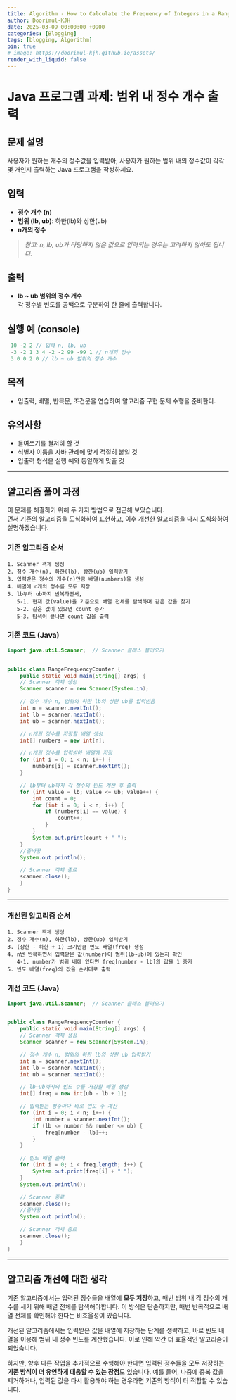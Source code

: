 ```yaml
---
title: Algorithm - How to Calculate the Frequency of Integers in a Range With Java
author: Doorimul-KJH
date: 2025-03-09 00:00:00 +0900
categories: [Blogging]
tags: [blogging, Algorithm]
pin: true
# image: https://doorimul-kjh.github.io/assets/
render_with_liquid: false
---
```


# Java 프로그램 과제: 범위 내 정수 개수 출력

## 문제 설명
사용자가 원하는 개수의 정수값을 입력받아, 사용자가 원하는 범위 내의 정수값이 각각 몇 개인지 출력하는 Java 프로그램을 작성하세요.

## 입력
- **정수 개수 (n)**
- **범위 (lb, ub)**: 하한(lb)와 상한(ub)
- **n개의 정수**

> *참고: n, lb, ub가 타당하지 않은 값으로 입력되는 경우는 고려하지 않아도 됩니다.*

## 출력
- **lb ~ ub 범위의 정수 개수**  
  각 정수별 빈도를 공백으로 구분하여 한 줄에 출력합니다.

## 실행 예 (console)
```java
 10 -2 2 // 입력 n, lb, ub
 -3 -2 1 3 4 -2 -2 99 -99 1 // n개의 정수
 3 0 0 2 0 // lb ~ ub 범위의 정수 개수
```

## 목적
- 입출력, 배열, 반복문, 조건문을 연습하여 알고리즘 구현 문제 수행을 준비한다.

## 유의사항
- 들여쓰기를 철저히 할 것
- 식별자 이름을 자바 관례에 맞게 적절히 붙일 것
- 입출력 형식을 실행 예와 동일하게 맞출 것

---

## 알고리즘 풀이 과정

이 문제를 해결하기 위해 두 가지 방법으로 접근해 보았습니다.  
먼저 기존의 알고리즘을 도식화하여 표현하고, 이후 개선한 알고리즘을 다시 도식화하여 설명하겠습니다.

### 기존 알고리즘 순서
```
1. Scanner 객체 생성
2. 정수 개수(n), 하한(lb), 상한(ub) 입력받기
3. 입력받은 정수의 개수(n)만큼 배열(numbers)을 생성
4. 배열에 n개의 정수를 모두 저장
5. lb부터 ub까지 반복하면서,
   5-1. 현재 값(value)을 기준으로 배열 전체를 탐색하며 같은 값을 찾기
   5-2. 같은 값이 있으면 count 증가
   5-3. 탐색이 끝나면 count 값을 출력
```

### 기존 코드 (Java)

```java
import java.util.Scanner;  // Scanner 클래스 불러오기


public class RangeFrequencyCounter {
    public static void main(String[] args) {
    // Scanner 객체 생성
    Scanner scanner = new Scanner(System.in);

    // 정수 개수 n, 범위의 하한 lb와 상한 ub를 입력받음
    int n = scanner.nextInt();
    int lb = scanner.nextInt();
    int ub = scanner.nextInt();

    // n개의 정수를 저장할 배열 생성
    int[] numbers = new int[n];

    // n개의 정수를 입력받아 배열에 저장
    for (int i = 0; i < n; i++) {
        numbers[i] = scanner.nextInt();
    }

    // lb부터 ub까지 각 정수의 빈도 계산 후 출력
    for (int value = lb; value <= ub; value++) {
        int count = 0;
        for (int i = 0; i < n; i++) {
            if (numbers[i] == value) {
                count++;
            }
        }
        System.out.print(count + " ");
    }
    //줄바꿈
    System.out.println();

    // Scanner 객체 종료
    scanner.close();
    }
}
```

---

### 개선된 알고리즘 순서
```
1. Scanner 객체 생성
2. 정수 개수(n), 하한(lb), 상한(ub) 입력받기
3. (상한 - 하한 + 1) 크기만큼 빈도 배열(freq) 생성
4. n번 반복하면서 입력받은 값(number)이 범위(lb~ub)에 있는지 확인
   4-1. number가 범위 내에 있다면 freq[number - lb]의 값을 1 증가
5. 빈도 배열(freq)의 값을 순서대로 출력
```

### 개선 코드 (Java)

```java
import java.util.Scanner;  // Scanner 클래스 불러오기


public class RangeFrequencyCounter {
    public static void main(String[] args) {
    // Scanner 객체 생성
    Scanner scanner = new Scanner(System.in);

    // 정수 개수 n, 범위의 하한 lb와 상한 ub 입력받기
    int n = scanner.nextInt();
    int lb = scanner.nextInt();
    int ub = scanner.nextInt();

    // lb~ub까지의 빈도 수를 저장할 배열 생성
    int[] freq = new int[ub - lb + 1];

    // 입력받는 정수마다 바로 빈도 수 계산
    for (int i = 0; i < n; i++) {
        int number = scanner.nextInt();
        if (lb <= number && number <= ub) {
            freq[number - lb]++;
        }
    }

    // 빈도 배열 출력
    for (int i = 0; i < freq.length; i++) {
        System.out.print(freq[i] + " ");
    }
    System.out.println();

    // Scanner 종료
    scanner.close();
    //줄바꿈
    System.out.println();

    // Scanner 객체 종료
    scanner.close();
    }
}
```

---

## 알고리즘 개선에 대한 생각

기존 알고리즘에서는 입력된 정수들을 배열에 **모두 저장**하고, 매번 범위 내 각 정수의 개수를 세기 위해 배열 전체를 탐색해야합니다. 이 방식은 단순하지만, 매번 반복적으로 배열 전체를 확인해야 한다는 비효율성이 있습니다.

개선된 알고리즘에서는 입력받은 값을 배열에 저장하는 단계를 생략하고, 바로 빈도 배열을 이용해 범위 내 정수 빈도를 계산했습니다. 이로 인해 약간 더 효율적인 알고리즘이 되었습니다.

하지만, 향후 다른 작업을 추가적으로 수행해야 한다면 입력된 정수들을 모두 저장하는 **기존 방식이 더 유연하게 대응할 수 있는 장점**도 있습니다. 예를 들어, 나중에 중복 값을 제거하거나, 입력된 값을 다시 활용해야 하는 경우라면 기존의 방식이 더 적합할 수 있습니다.